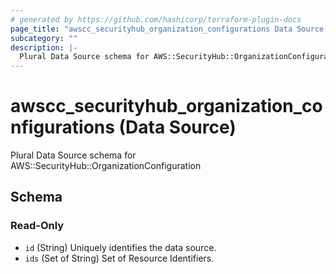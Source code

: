 ```yaml
---
# generated by https://github.com/hashicorp/terraform-plugin-docs
page_title: "awscc_securityhub_organization_configurations Data Source - terraform-provider-awscc"
subcategory: ""
description: |-
  Plural Data Source schema for AWS::SecurityHub::OrganizationConfiguration
---
```


# awscc_securityhub_organization_configurations (Data Source)

Plural Data Source schema for AWS::SecurityHub::OrganizationConfiguration



<!-- schema generated by tfplugindocs -->
## Schema

### Read-Only

- `id` (String) Uniquely identifies the data source.
- `ids` (Set of String) Set of Resource Identifiers.
